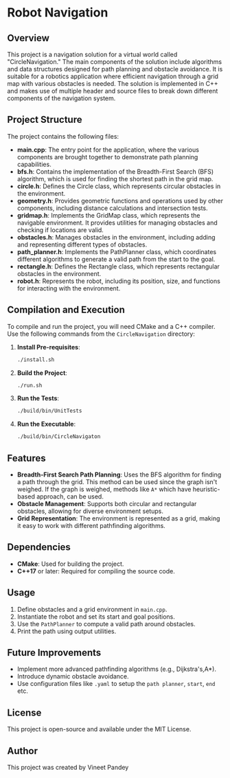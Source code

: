 # Robot Navigation

## Overview

This project is a navigation solution for a virtual world called "CircleNavigation." The main components of the solution include algorithms and data structures designed for path planning and obstacle avoidance. It is suitable for a robotics application where efficient navigation through a grid map with various obstacles is needed. The solution is implemented in C++ and makes use of multiple header and source files to break down different components of the navigation system.

## Project Structure

The project contains the following files:

- **main.cpp**: The entry point for the application, where the various components are brought together to demonstrate path planning capabilities.
- **bfs.h**: Contains the implementation of the Breadth-First Search (BFS) algorithm, which is used for finding the shortest path in the grid map.
- **circle.h**: Defines the Circle class, which represents circular obstacles in the environment.
- **geometry.h**: Provides geometric functions and operations used by other components, including distance calculations and intersection tests.
- **gridmap.h**: Implements the GridMap class, which represents the navigable environment. It provides utilities for managing obstacles and checking if locations are valid.
- **obstacles.h**: Manages obstacles in the environment, including adding and representing different types of obstacles.
- **path_planner.h**: Implements the PathPlanner class, which coordinates different algorithms to generate a valid path from the start to the goal.
- **rectangle.h**: Defines the Rectangle class, which represents rectangular obstacles in the environment.
- **robot.h**: Represents the robot, including its position, size, and functions for interacting with the environment.

## Compilation and Execution

To compile and run the project, you will need CMake and a C++ compiler. Use the following commands from the `CircleNavigation` directory:

1. **Install Pre-requisites**:
   ```sh
   ./install.sh
   ```

2. **Build the Project**:
   ```sh
   ./run.sh
   ```

3. **Run the Tests**:
   ```sh
   ./build/bin/UnitTests
   ```
   
4. **Run the Executable**:
   ```sh
   ./build/bin/CircleNavigaton
   ```

## Features

- **Breadth-First Search Path Planning**: Uses the BFS algorithm for finding a path through the grid. This method can be used since the graph isn't weighed. If the graph is weighed, methods like ```A*``` which have heuristic-based approach, can be used.
- **Obstacle Management**: Supports both circular and rectangular obstacles, allowing for diverse environment setups.
- **Grid Representation**: The environment is represented as a grid, making it easy to work with different pathfinding algorithms.

## Dependencies

- **CMake**: Used for building the project.
- **C++17** or later: Required for compiling the source code.

## Usage

1. Define obstacles and a grid environment in `main.cpp`.
2. Instantiate the robot and set its start and goal positions.
3. Use the `PathPlanner` to compute a valid path around obstacles.
4. Print the path using output utilities.

## Future Improvements

- Implement more advanced pathfinding algorithms (e.g., Dijkstra's,A*).
- Introduce dynamic obstacle avoidance.
- Use configuration files like `.yaml` to setup the `path planner`, `start`, `end` etc.

## License

This project is open-source and available under the MIT License.

## Author

This project was created by Vineet Pandey

